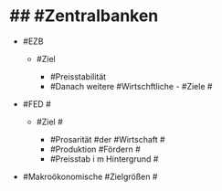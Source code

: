 # ## #Zentralbanken 

 - #EZB 

	 - #Ziel 

		 - #Preisstabilität 
		 - #Danach weitere #Wirtschftliche - #Ziele #

 - #FED #

	 - #Ziel #

		 - #Prosarität #der #Wirtschaft #
		 - #Produktion #Fördern #
		 - #Preisstab i m Hintergrund #

 - #Makroökonomische #Zielgrößen #
